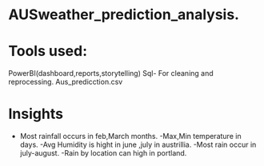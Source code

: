 # AUSweather_prediction_analysis.

# Tools used:
PowerBI(dashboard,reports,storytelling)
Sql- For cleaning and reprocessing.
Aus_predicction.csv

# Insights 
- Most rainfall occurs in feb,March months.
-Max,Min temperature in days.
-Avg Humidity is hight in june ,july in austrillia.
-Most rain occur in july-august.
-Rain by location can high in portland.

